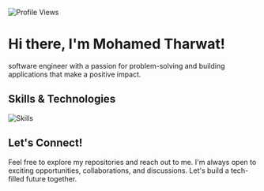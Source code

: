 ![Profile Views](https://komarev.com/ghpvc?username=mohamedtharwat000)



# Hi there, I'm Mohamed Tharwat!

software engineer with a passion for problem-solving and building applications that make a positive impact.

## Skills & Technologies 

![Skills](https://skillicons.dev/icons?i=git,github,vscode,linux,c,python,redis,mysql,mongodb,html,css,sass,bootstrap,tailwind,jquery,javascript,typescript,react,nodejs,express,npm)


## Let's Connect!

Feel free to explore my repositories and reach out to me. I'm always open to exciting opportunities, collaborations, and discussions.
Let's build a tech-filled future together.
